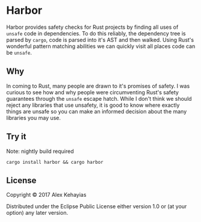 # Harbor

Harbor provides safety checks for Rust projects by finding all uses of `unsafe` code in dependencies. To do this reliably, the dependency tree is parsed by `cargo`, code is parsed into it's AST and then walked. Using Rust's wonderful pattern matching abilities we can quickly visit all places code can be `unsafe`.

## Why

In coming to Rust, many people are drawn to it's promises of safety. I was curious to see how and why people were circumventing Rust's safety guarantees through the `unsafe` escape hatch. While I don't think we should reject any libraries that use unsafety, it is good to know where exactly things are unsafe so you can make an informed decision about the many libraries you may use.

## Try it

Note: nightly build required

```
cargo install harbor && cargo harbor
```

## License

Copyright © 2017 Alex Kehayias

Distributed under the Eclipse Public License either version 1.0 or (at your option) any later version.
